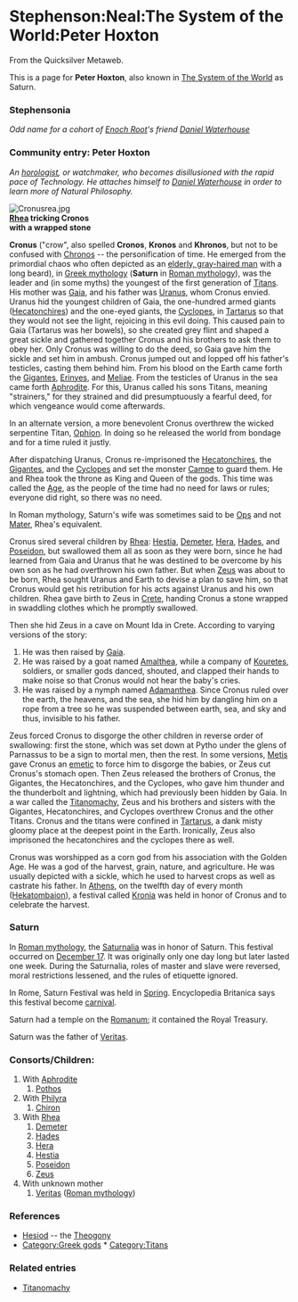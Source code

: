 
# Stephenson:Neal:The System of the World:Peter Hoxton

From the Quicksilver Metaweb.

This is a page for **Peter Hoxton**, also known in [The System of the World](/stephenson-neal-the-system-of-the-world) as Saturn.

### Stephensonia


*Odd name for a cohort of [Enoch Root](/enoch-root)'s friend [Daniel Waterhouse](/daniel-waterhouse)*

### Community entry: Peter Hoxton


*An [horologist](/http-en-wikipedia-org-wiki-horologist), or watchmaker, who becomes disillusioned with the rapid pace of Technology. He attaches himself to [Daniel Waterhouse](/stephenson-neal-quicksilver-daniel-waterhouse) in order to learn more of Natural Philosophy.*


![Cronusrea.jpg](/https://web.archive.org/web/20060727095349im_/http://upload.wikimedia.org/wikipedia/en/4/42/Cronusrea.jpg)  
**[Rhea](/http-en-wikipedia-org-wiki-rhea-mythology) tricking Cronos  
with a wrapped stone**

**Cronus** ("crow", also spelled **Cronos**, **Kronos** and **Khronos**, but not to be confused with [Chronos](/http-en-wikipedia-org-wiki-chronos) -- the personification of time. He emerged from the primordial chaos who often depicted as an [elderly, gray-haired man](/http-en-wikipedia-org-wiki-father-time) with a long beard), in [Greek mythology](/http-en-wikipedia-org-wiki-greek-mythology) (**Saturn** in [Roman mythology](/http-en-wikipedia-org-wiki-roman-mythology)), was the leader and (in some myths) the youngest of the first generation of [Titans](/http-en-wikipedia-org-wiki-titan-mythology). His mother was [Gaia](/http-en-wikipedia-org-wiki-gaia-mythology), and his father was [Uranus](/http-en-wikipedia-org-wiki-uranus-mythology), whom Cronus envied. Uranus hid the youngest children of Gaia, the one-hundred armed giants ([Hecatonchires](/http-en-wikipedia-org-wiki-hecatonchires)) and the one-eyed giants, the [Cyclopes](/http-en-wikipedia-org-wiki-cyclopes), in [Tartarus](/http-en-wikipedia-org-wiki-tartarus) so that they would not see the light, rejoicing in this evil doing. This caused pain to Gaia (Tartarus was her bowels), so she created grey flint and shaped a great sickle and gathered together Cronus and his brothers to ask them to obey her. Only Cronus was willing to do the deed, so Gaia gave him the sickle and set him in ambush. Cronus jumped out and lopped off his father's testicles, casting them behind him. From his blood on the Earth came forth the [Gigantes](/http-en-wikipedia-org-wiki-gigantes), [Erinyes](/http-en-wikipedia-org-wiki-erinyes), and [Meliae](/http-en-wikipedia-org-wiki-meliae). From the testicles of Uranus in the sea came forth [Aphrodite](/http-en-wikipedia-org-wiki-aphrodite). For this, Uranus called his sons Titans, meaning "strainers," for they strained and did presumptuously a fearful deed, for which vengeance would come afterwards.

In an alternate version, a more benevolent Cronus overthrew the wicked serpentine Titan, [Ophion](/http-en-wikipedia-org-wiki-ophion). In doing so he released the world from bondage and for a time ruled it justly.

After dispatching Uranus, Cronus re-imprisoned the [Hecatonchires](/http-en-wikipedia-org-wiki-hecatonchires), the [Gigantes](/http-en-wikipedia-org-wiki-gigantes), and the [Cyclopes](/http-en-wikipedia-org-wiki-cyclopes) and set the monster [Campe](/http-en-wikipedia-org-wiki-campe) to guard them. He and Rhea took the throne as King and Queen of the gods. This time was called the [Age](/http-en-wikipedia-org-wiki-golden), as the people of the time had no need for laws or rules; everyone did right, so there was no need.

In Roman mythology, Saturn's wife was sometimes said to be [Ops](/http-en-wikipedia-org-wiki-ops) and not [Mater](/http-en-wikipedia-org-wiki-magna), Rhea's equivalent.

Cronus sired several children by [Rhea](/http-en-wikipedia-org-wiki-rhea-mythology): [Hestia](/http-en-wikipedia-org-wiki-hestia), [Demeter](/http-en-wikipedia-org-wiki-demeter), [Hera](/http-en-wikipedia-org-wiki-hera), [Hades](/http-en-wikipedia-org-wiki-hades), and [Poseidon](/http-en-wikipedia-org-wiki-poseidon), but swallowed them all as soon as they were born, since he had learned from Gaia and Uranus that he was destined to be overcome by his own son as he had overthrown his own father. But when [Zeus](/http-en-wikipedia-org-wiki-zeus) was about to be born, Rhea sought Uranus and Earth to devise a plan to save him, so that Cronus would get his retribution for his acts against Uranus and his own children. Rhea gave birth to Zeus in [Crete](/http-en-wikipedia-org-wiki-crete), handing Cronus a stone wrapped in swaddling clothes which he promptly swallowed.

Then she hid Zeus in a cave on Mount Ida in Crete. According to varying versions of the story:
1. He was then raised by [Gaia](/http-en-wikipedia-org-wiki-gaia-mythology).
2. He was raised by a goat named [Amalthea](/http-en-wikipedia-org-wiki-amalthea-mythology), while a company of [Kouretes](/http-en-wikipedia-org-wiki-korybantes), soldiers, or smaller gods danced, shouted, and clapped their hands to make noise so that Cronus would not hear the baby's cries.
3. He was raised by a nymph named [Adamanthea](/http-en-wikipedia-org-wiki-adamanthea). Since Cronus ruled over the earth, the heavens, and the sea, she hid him by dangling him on a rope from a tree so he was suspended between earth, sea, and sky and thus, invisible to his father.


Zeus forced Cronus to disgorge the other children in reverse order of swallowing: first the stone, which was set down at Pytho under the glens of Parnassus to be a sign to mortal men, then the rest. In some versions, [Metis](/http-en-wikipedia-org-wiki-metis-mythology) gave Cronus an [emetic](/http-en-wikipedia-org-wiki-emetic) to force him to disgorge the babies, or Zeus cut Cronus's stomach open. Then Zeus released the brothers of Cronus, the Gigantes, the Hecatonchires, and the Cyclopes, who gave him thunder and the thunderbolt and lightning, which had previously been hidden by Gaia. In a war called the [Titanomachy](/http-en-wikipedia-org-wiki-titanomachy), Zeus and his brothers and sisters with the Gigantes, Hecatonchires, and Cyclopes overthrew Cronus and the other Titans. Cronus and the titans were confined in [Tartarus](/http-en-wikipedia-org-wiki-tatarus), a dank misty gloomy place at the deepest point in the Earth. Ironically, Zeus also imprisoned the hecatonchires and the cyclopes there as well.

Cronus was worshipped as a corn god from his association with the Golden Age. He was a god of the harvest, grain, nature, and agriculture. He was usually depicted with a sickle, which he used to harvest crops as well as castrate his father. In [Athens](/http-en-wikipedia-org-wiki-athens-greece), on the twelfth day of every month ([Hekatombaion](/http-en-wikipedia-org-wiki-hekatombaion)), a festival called [Kronia](/http-en-wikipedia-org-wiki-kronia) was held in honor of Cronus and to celebrate the harvest.

### Saturn


In [Roman mythology](/http-en-wikipedia-org-wiki-roman-mythology), the [Saturnalia](/http-en-wikipedia-org-wiki-saturnalia) was in honor of Saturn. This festival occurred on [December 17](/http-en-wikipedia-org-wiki-december-17). It was originally only one day long but later lasted one week. During the Saturnalia, roles of master and slave were reversed, moral restrictions lessened, and the rules of etiquette ignored.

In Rome, Saturn Festival was held in [Spring](/http-en-wikipedia-org-wiki-spring). Encyclopedia Britanica says this festival become [carnival](/http-en-wikipedia-org-wiki-carnival).

Saturn had a temple on the [Romanum](/http-en-wikipedia-org-wiki-forum); it contained the Royal Treasury.

Saturn was the father of [Veritas](/http-en-wikipedia-org-wiki-veritas).

### Consorts/Children:


1. With [Aphrodite](/http-en-wikipedia-org-wiki-aphrodite)
	1. [Pothos](/http-en-wikipedia-org-wiki-pothos)
2. With [Philyra](/http-en-wikipedia-org-wiki-philyra)
	1. [Chiron](/http-en-wikipedia-org-wiki-chiron)
3. With [Rhea](/http-en-wikipedia-org-wiki-rhea-mythology)
	1. [Demeter](/http-en-wikipedia-org-wiki-demeter)
	2. [Hades](/http-en-wikipedia-org-wiki-hades)
	3. [Hera](/http-en-wikipedia-org-wiki-hera)
	4. [Hestia](/http-en-wikipedia-org-wiki-hestia)
	5. [Poseidon](/http-en-wikipedia-org-wiki-poseidon)
	6. [Zeus](/http-en-wikipedia-org-wiki-zeus)
4. With unknown mother
	1. [Veritas](/http-en-wikipedia-org-wiki-veritas) ([Roman mythology](/http-en-wikipedia-org-wiki-roman-mythology))


### References


* [Hesiod](/http-en-wikipedia-org-wiki-hesiod) -- the [Theogony](/http-en-wikipedia-org-wiki-theogony)
* [Category:Greek gods](/http-en-wikipedia-org-w-wiki-phtml-title-special-categories-article-cronus) * [Category:Titans](/http-en-wikipedia-org-wiki-category-titans)


### Related entries


* [Titanomachy](/titanomachy)

